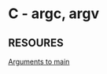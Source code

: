 # C - argc, argv
 
## RESOURES
 
[Arguments to main](https://publications.gbdirect.co.uk//c_book/chapter10/arguments_to_main.html)
